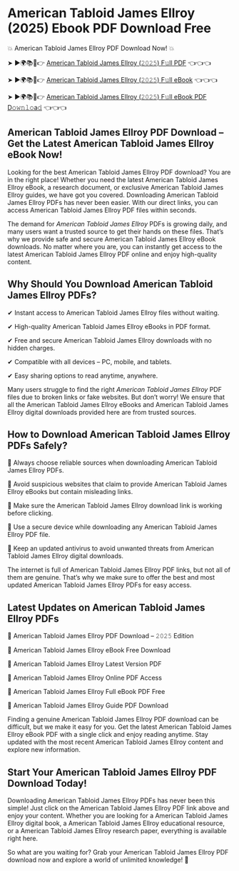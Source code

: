 # American Tabloid James Ellroy (2025) Ebook PDF Download Free

💥 American Tabloid James Ellroy PDF Download Now! 💥

➤ ►🌍📚📱👉 [American Tabloid James Ellroy (𝟸𝟶𝟸𝟻) F𝚞ll PDF](https://getpdf.xyz/american-tabloid-james-ellroy) 👈👈👈


➤ ►🌍📚📱👉 [American Tabloid James Ellroy (𝟸𝟶𝟸𝟻) F𝚞ll eBook](https://getpdf.xyz/american-tabloid-james-ellroy) 👈👈👈


➤ ►🌍📚📱👉 [American Tabloid James Ellroy (𝟸𝟶𝟸𝟻) F𝚞ll eBook PDF D𝚘𝚠𝚗𝚕𝚘a𝚍](https://getpdf.xyz/american-tabloid-james-ellroy) 👈👈👈


## American Tabloid James Ellroy PDF Download – Get the Latest American Tabloid James Ellroy eBook Now!

Looking for the best American Tabloid James Ellroy PDF download? You are in the right place! Whether you need the latest American Tabloid James Ellroy eBook, a research document, or exclusive American Tabloid James Ellroy guides, we have got you covered. Downloading American Tabloid James Ellroy PDFs has never been easier. With our direct links, you can access American Tabloid James Ellroy PDF files within seconds.

The demand for *American Tabloid James Ellroy* PDFs is growing daily, and many users want a trusted source to get their hands on these files. That’s why we provide safe and secure American Tabloid James Ellroy eBook downloads. No matter where you are, you can instantly get access to the latest American Tabloid James Ellroy PDF online and enjoy high-quality content.

## Why Should You Download American Tabloid James Ellroy PDFs?

✔ Instant access to American Tabloid James Ellroy files without waiting.

✔ High-quality American Tabloid James Ellroy eBooks in PDF format.

✔ Free and secure American Tabloid James Ellroy downloads with no hidden charges.

✔ Compatible with all devices – PC, mobile, and tablets.

✔ Easy sharing options to read anytime, anywhere.

Many users struggle to find the right *American Tabloid James Ellroy* PDF files due to broken links or fake websites. But don’t worry! We ensure that all the American Tabloid James Ellroy eBooks and American Tabloid James Ellroy digital downloads provided here are from trusted sources.

## How to Download American Tabloid James Ellroy PDFs Safely?

📌 Always choose reliable sources when downloading American Tabloid James Ellroy PDFs.

📌 Avoid suspicious websites that claim to provide American Tabloid James Ellroy eBooks but contain misleading links.

📌 Make sure the American Tabloid James Ellroy download link is working before clicking.

📌 Use a secure device while downloading any American Tabloid James Ellroy PDF file.

📌 Keep an updated antivirus to avoid unwanted threats from American Tabloid James Ellroy digital downloads.

The internet is full of American Tabloid James Ellroy PDF links, but not all of them are genuine. That’s why we make sure to offer the best and most updated American Tabloid James Ellroy PDFs for easy access.

## Latest Updates on American Tabloid James Ellroy PDFs

🔹 American Tabloid James Ellroy PDF Download – 𝟸𝟶𝟸𝟻 Edition

🔹 American Tabloid James Ellroy eBook Free Download

🔹 American Tabloid James Ellroy Latest Version PDF

🔹 American Tabloid James Ellroy Online PDF Access

🔹 American Tabloid James Ellroy Full eBook PDF Free

🔹 American Tabloid James Ellroy Guide PDF Download

Finding a genuine American Tabloid James Ellroy PDF download can be difficult, but we make it easy for you. Get the latest American Tabloid James Ellroy eBook PDF with a single click and enjoy reading anytime. Stay updated with the most recent American Tabloid James Ellroy content and explore new information.

## Start Your American Tabloid James Ellroy PDF Download Today!

Downloading American Tabloid James Ellroy PDFs has never been this simple! Just click on the American Tabloid James Ellroy PDF link above and enjoy your content. Whether you are looking for a American Tabloid James Ellroy digital book, a American Tabloid James Ellroy educational resource, or a American Tabloid James Ellroy research paper, everything is available right here.

So what are you waiting for? Grab your American Tabloid James Ellroy PDF download now and explore a world of unlimited knowledge! 🚀